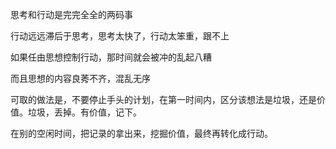 思考和行动是完完全全的两码事

行动远远滞后于思考，思考太快了，行动太笨重，跟不上

如果任由思想控制行动，那时间就会被冲的乱起八糟

而且思想的内容良莠不齐，混乱无序

可取的做法是，不要停止手头的计划，在第一时间内，区分该想法是垃圾，还是价值。垃圾，丢掉。有价值，记下。

在别的空闲时间，把记录的拿出来，挖掘价值，最终再转化成行动。

